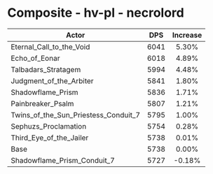# Composite - hv-pl - necrolord
| Actor | DPS | Increase |
|---|:---:|:---:|
|Eternal_Call_to_the_Void|6041|5.30%|
|Echo_of_Eonar|6018|4.89%|
|Talbadars_Stratagem|5994|4.48%|
|Judgment_of_the_Arbiter|5841|1.80%|
|Shadowflame_Prism|5836|1.71%|
|Painbreaker_Psalm|5807|1.21%|
|Twins_of_the_Sun_Priestess_Conduit_7|5795|1.00%|
|Sephuzs_Proclamation|5754|0.28%|
|Third_Eye_of_the_Jailer|5738|0.01%|
|Base|5738|0.00%|
|Shadowflame_Prism_Conduit_7|5727|-0.18%|

